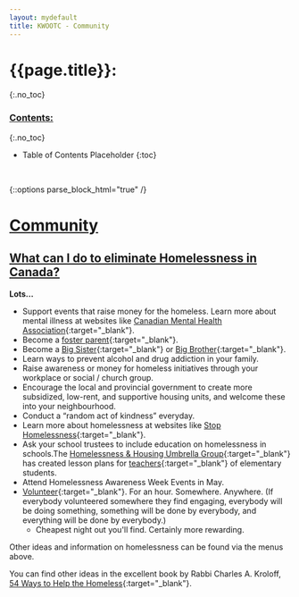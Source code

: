 ```yaml
---
layout: mydefault
title: KWOOTC - Community
---
```


# {{page.title}}:
{:.no_toc}

### <u> Contents: </u>
{:.no_toc}
* Table of Contents Placeholder
{:toc}

&nbsp;

{::options parse_block_html="true" /}
<div class="community">
<style scoped>
	.community	h1
	,.community	h2
	{
		font-weight:		bold;
		text-decoration:	underline;
	}
</style>


# Community

## What can I do to eliminate Homelessness in Canada?

**Lots…**

- Support events that raise money for the homeless. Learn more about mental illness at websites like [Canadian Mental Health Association](//cmha.ca/bins/index.asp "CMHA"){:target="_blank"}.
- Become a [foster parent](//www.children.gov.on.ca/htdocs/English/childrensaid/fostercare/index.aspx "Ontario Ministry of Children and Youth Services"){:target="_blank"}.
- Become a [Big Sister](//www.bbbswr.org/en/Home/default.aspx " "){:target="_blank"} or [Big Brother](//www.bbbswr.org/en/Home/default.aspx " "){:target="_blank"}.
- Learn ways to prevent alcohol and drug addiction in your family.
- Raise awareness or money for homeless initiatives through your workplace or social / church group.
- Encourage the local and provincial government to create more subsidized, low-rent, and supportive housing units, and welcome these into your neighbourhood.
- Conduct a “random act of kindness” everyday.
- Learn more about homelessness at websites like [Stop Homelessness](//stophomelessness.ca/ "Stop Homelessness"){:target="_blank"}.
- Ask your school trustees to include education on homelessness in schools.The [Homelessness & Housing Umbrella Group](//www.hhug.ca/ "HHUG"){:target="_blank"} has created lesson plans for [teachers](//www.hhug.ca/teachers-kit/ "Teacher’s Toolkit"){:target="_blank"} of elementary students.
- Attend Homelessness Awareness Week Events in May.
- [Volunteer](//www.volunteerkw.ca/ "VAC"){:target="_blank"}. For an hour. Somewhere. Anywhere. (If everybody volunteered somewhere they find engaging, everybody will be doing something, something will be done by everybody, and everything will be done by everybody.)
  - Cheapest night out you'll find. Certainly more rewarding.

Other ideas and information on homelessness can be found via the menus above.

You can find other ideas in the excellent book by Rabbi Charles A. Kroloff, [54 Ways to Help the Homeless](//www.earthsystems.org/ways/ "54 Ways You Can Help The Homeless"){:target="_blank"}.
